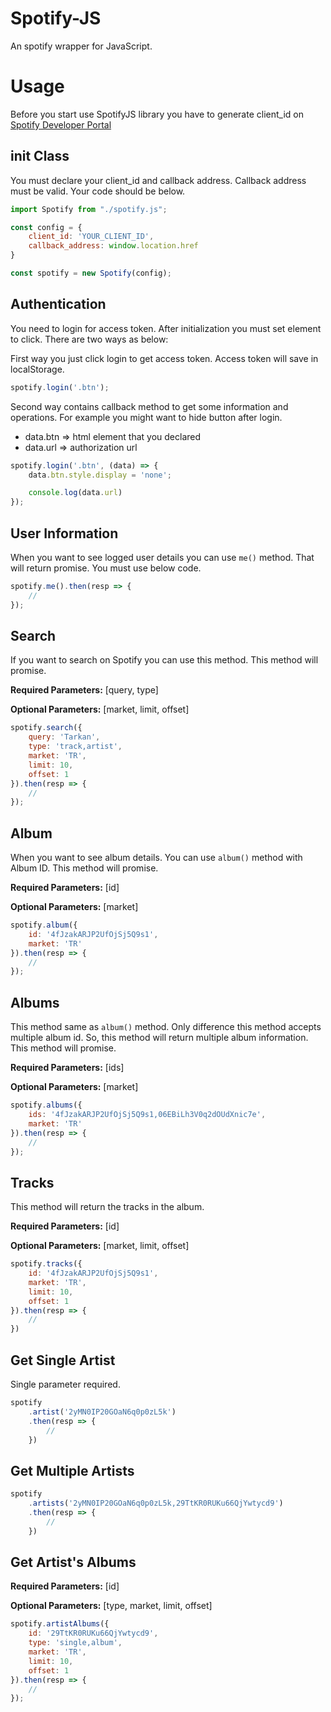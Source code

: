 # Spotify-JS

An spotify wrapper for JavaScript.

# Usage

Before you start use SpotifyJS library you have to generate client_id on [Spotify Developer Portal](https://beta.developer.spotify.com/dashboard/)

## init Class

You must declare your client_id and callback address. Callback address must be valid. Your code should be below.

```javascript
import Spotify from "./spotify.js";

const config = {
    client_id: 'YOUR_CLIENT_ID',
    callback_address: window.location.href
}

const spotify = new Spotify(config);
```

## Authentication

You need to login for access token. After initialization you must set element to click. There are two ways as below:

First way you just click login to get access token. Access token will save in localStorage.

```javascript
spotify.login('.btn');
```

Second way contains callback method to get some information and operations. For example you might want to hide button after login.

- data.btn => html element that you declared
- data.url => authorization url

```javascript
spotify.login('.btn', (data) => {
    data.btn.style.display = 'none';

    console.log(data.url)
});
```

## User Information

When you want to see logged user details you can use `me()` method. That will return promise. You must use below code.

```javascript
spotify.me().then(resp => {
    //
});
```

## Search

If you want to search on Spotify you can use this method. This method will promise.

**Required Parameters:** [query, type]

**Optional Parameters:** [market, limit, offset]

```javascript
spotify.search({
    query: 'Tarkan',
    type: 'track,artist',
    market: 'TR',
    limit: 10,
    offset: 1
}).then(resp => {
    // 
});
```

## Album

When you want to see album details. You can use `album()` method with Album ID. This method will promise.

**Required Parameters:** [id]

**Optional Parameters:** [market]

```javascript
spotify.album({
    id: '4fJzakARJP2UfOjSj5Q9s1',
    market: 'TR'
}).then(resp => {
    //
});
```

## Albums

This method same as  `album()` method. Only difference this method accepts multiple album id. So, this method will return multiple album information. This method will promise.

**Required Parameters:** [ids]

**Optional Parameters:** [market]

```javascript
spotify.albums({
    ids: '4fJzakARJP2UfOjSj5Q9s1,06EBiLh3V0q2dOUdXnic7e',
    market: 'TR'
}).then(resp => {
    //
});
```

## Tracks

This method will return the tracks in the album.

**Required Parameters:** [id]

**Optional Parameters:** [market, limit, offset]

```javascript
spotify.tracks({
    id: '4fJzakARJP2UfOjSj5Q9s1',
    market: 'TR',
    limit: 10,
    offset: 1
}).then(resp => {
    //
})
```

## Get Single Artist

Single parameter required.

```javascript
spotify
    .artist('2yMN0IP20GOaN6q0p0zL5k')
    .then(resp => {
        //
    })
```

## Get Multiple Artists

```javascript
spotify
    .artists('2yMN0IP20GOaN6q0p0zL5k,29TtKR0RUKu66QjYwtycd9')
    .then(resp => {
        //
    })
```

## Get Artist's Albums

**Required Parameters:** [id]

**Optional Parameters:** [type, market, limit, offset]

```javascript
spotify.artistAlbums({
    id: '29TtKR0RUKu66QjYwtycd9',
    type: 'single,album',
    market: 'TR',
    limit: 10,
    offset: 1
}).then(resp => {
    //
});
```
